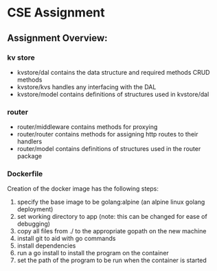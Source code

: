 <h1>CSE Assignment</h1>
<h2>Assignment Overview:</h2>

<h3>kv store</h3>
<ul>
  <li>kvstore/dal contains the data structure and required methods CRUD methods</li>
<li>kvstore/kvs handles any interfacing with the DAL</li>
<li>kvstore/model contains definitions of structures used in kvstore/dal</li>
</ul>
<h3>router</h3>
<ul>
<li>router/middleware contains methods for proxying</li>
<li>router/router contains methods for assigning http routes to their handlers</li>
<li>router/model contains definitions of structures used in the router package</li>
  </ul>
<h3>Dockerfile</h3>
Creation of the docker image has the following steps: 
  <ol>
  <li>specify the base image to be golang:alpine (an alpine linux golang deployment)</li>
  <li><optional> set working directory
    to app (note: this can be changed for ease of debugging)</li>
   <li> copy all files from ./ to the appropriate gopath on the new machine</li>
  <li> install git to aid with go commands</li>
  <li> install dependencies</li>
  <li> run a go install to install the program on the container</li>
  <li> set the path of the program to be run when the container is started</li>
  </ol>


